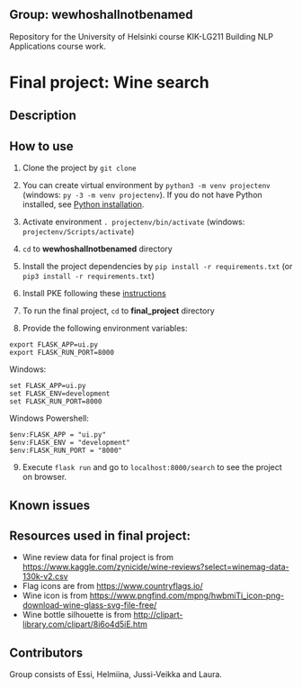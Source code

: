 ## Group: wewhoshallnotbenamed

Repository for the University of Helsinki course KIK-LG211 Building NLP Applications course work.
 
# Final project: Wine search 
## Description

## How to use

1) Clone the project by `git clone `

2) You can create virtual environment by `python3 -m venv projectenv` (windows: `py -3 -m venv projectenv`). If you do not
have Python installed, see [Python installation](https://www.python.org/downloads/).

3) Activate environment `. projectenv/bin/activate` (windows: `projectenv/Scripts/activate`)

4) `cd` to **wewhoshallnotbenamed** directory

5) Install the project dependencies by `pip install -r requirements.txt` (or `pip3 install -r requirements.txt`)

6) Install PKE following these [instructions](https://github.com/boudinfl/pke)

7) To run the final project, `cd` to **final_project** directory

8) Provide the following environment variables:

```
export FLASK_APP=ui.py  
export FLASK_RUN_PORT=8000  
```

Windows:

```
set FLASK_APP=ui.py  
set FLASK_ENV=development  
set FLASK_RUN_PORT=8000  
```

Windows Powershell:

```
$env:FLASK_APP = "ui.py"  
$env:FLASK_ENV = "development"  
$env:FLASK_RUN_PORT = "8000"  
```

9) Execute `flask run` and go to `localhost:8000/search` to see the project on browser.

## Known issues
 
## Resources used in final project:
- Wine review data for final project is from https://www.kaggle.com/zynicide/wine-reviews?select=winemag-data-130k-v2.csv
- Flag icons are from https://www.countryflags.io/
- Wine icon is from https://www.pngfind.com/mpng/hwbmiTi_icon-png-download-wine-glass-svg-file-free/
- Wine bottle silhouette is from http://clipart-library.com/clipart/8i6o4d5iE.htm

## Contributors
Group consists of Essi, Helmiina, Jussi-Veikka and Laura.
